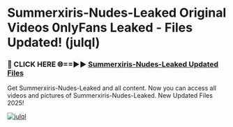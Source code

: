 # Summerxiris-Nudes-Leaked Original Videos 0nlyFans Leaked - Files Updated! (julql)

<h3>🔴 CLICK HERE 🌐==►► <a href="https://tinyurl.com/4mcuefdz" rel="nofollow">Summerxiris-Nudes-Leaked Updated Files</a></h3>

Get Summerxiris-Nudes-Leaked and all content. Now you can access all videos and pictures of Summerxiris-Nudes-Leaked. New Updated Files 2025!

[![julql](https://i.imgur.com/StAQSOY.gif)](https://tinyurl.com/4mcuefdz)
